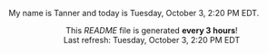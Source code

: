 My name is Tanner and today is Tuesday, October 3, 2:20 PM EDT.

<p align="center">This <i>README</i> file is generated <b>every 3 hours</b>!</br>Last refresh: Tuesday, October 3, 2:20 PM EDT<br /></p>

